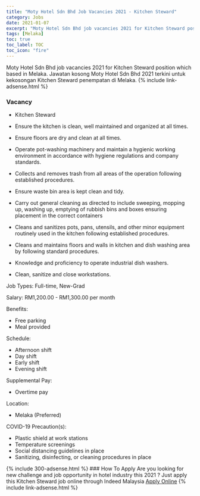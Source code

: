```yaml
---
title: "Moty Hotel Sdn Bhd Job Vacancies 2021 - Kitchen Steward" 
category: Jobs 
date: 2021-01-07 
excerpt: "Moty Hotel Sdn Bhd job vacancies 2021 for Kitchen Steward position which based in Melaka. Jawatan kosong Moty Hotel Sdn Bhd 2021 terkini untuk kekosongan Kitchen Steward penempatan di Melaka" 
tags: [Melaka] 
toc: true 
toc_label: TOC 
toc_icon: "fire" 
--- 
```


Moty Hotel Sdn Bhd job vacancies 2021 for Kitchen Steward position which based in Melaka. Jawatan kosong Moty Hotel Sdn Bhd 2021 terkini untuk kekosongan Kitchen Steward penempatan di Melaka. 
{% include link-adsense.html %} 
### Vacancy 
- Kitchen Steward 
<div><ul><li>Ensure the kitchen is clean, well maintained and organized at all times.</li></ul><ul><li>Ensure floors are dry and clean at all times.</li></ul><ul><li>Operate pot-washing machinery and maintain a hygienic working environment in accordance with hygiene regulations and company standards.</li></ul><ul><li>Collects and removes trash from all areas of the operation following established procedures.</li></ul><ul><li>Ensure waste bin area is kept clean and tidy.</li></ul><ul><li>Carry out general cleaning as directed to include sweeping, mopping up, washing up, emptying of rubbish bins and boxes ensuring placement in the correct containers</li></ul><ul><li>Cleans and sanitizes pots, pans, utensils, and other minor equipment routinely used in the kitchen following established procedures.</li></ul><ul><li>Cleans and maintains floors and walls in kitchen and dish washing area by following standard procedures.</li></ul><ul><li>Knowledge and proficiency to operate industrial dish washers.</li></ul><ul><li>Clean, sanitize and close workstations.</li></ul><p>Job Types: Full-time, New-Grad</p><p>Salary: RM1,200.00 - RM1,300.00 per month</p><p>Benefits:</p><ul><li>Free parking</li><li>Meal provided</li></ul><p>Schedule:</p><ul><li>Afternoon shift</li><li>Day shift</li><li>Early shift</li><li>Evening shift</li></ul><p>Supplemental Pay:</p><ul><li>Overtime pay</li></ul><p>Location:</p><ul><li>Melaka (Preferred)</li></ul><p>COVID-19 Precaution(s):</p><ul><li>Plastic shield at work stations</li><li>Temperature screenings</li><li>Social distancing guidelines in place</li><li>Sanitizing, disinfecting, or cleaning procedures in place</li></ul></div> 
{% include 300-adsense.html %} 
### How To Apply 
Are you looking for new challenge and job opportunity in hotel industry this 2021 ?
Just apply this Kitchen Steward job online through Indeed Malaysia 
<a href="https://malaysia.indeed.com/viewjob?jk=de1382c00d2950af" class="btn btn--info" target="_blank" rel="nofollow noopenner">Apply Online</a> 
{% include link-adsense.html %} 